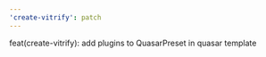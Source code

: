 ```yaml
---
'create-vitrify': patch
---
```


feat(create-vitrify): add plugins to QuasarPreset in quasar template
